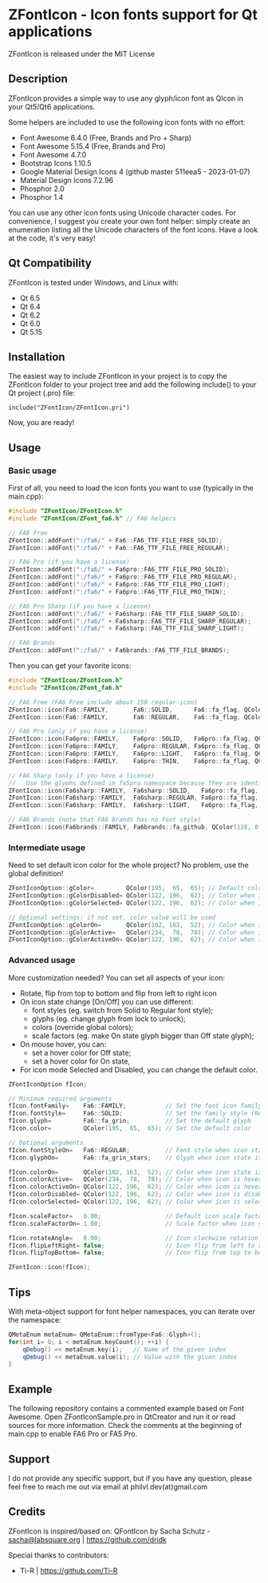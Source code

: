 # ZFontIcon - Icon fonts support for Qt applications
ZFontIcon is released under the MIT License


## Description
ZFontIcon provides a simple way to use any glyph/icon font as QIcon in your Qt5/Qt6 applications.

Some helpers are included to use the following icon fonts with no effort:
- Font Awesome 6.4.0  (Free, Brands and Pro + Sharp)
- Font Awesome 5.15.4 (Free, Brands and Pro)
- Font Awesome 4.7.0
- Bootstrap Icons 1.10.5
- Google Material Design Icons 4 (github master 511eea5 - 2023-01-07)
- Material Design Icons 7.2.96
- Phosphor 2.0
- Phosphor 1.4

You can use any other icon fonts using Unicode character codes. For convenience, I suggest you create your own font helper: simply create an enumeration listing all the Unicode characters of the font icons. Have a look at the code, it's very easy!


## Qt Compatibility
ZFontIcon is tested under Windows, and Linux with:
- Qt 6.5
- Qt 6.4
- Qt 6.2
- Qt 6.0
- Qt 5.15


## Installation
The easiest way to include ZFontIcon in your project is to copy the ZFontIcon folder to your project tree and add the following include() to your Qt project (.pro) file:

    include("ZFontIcon/ZFontIcon.pri")

Now, you are ready!


## Usage
### Basic usage

First of all, you need to load the icon fonts you want to use (typically in the main.cpp):

```c++
#include "ZFontIcon/ZFontIcon.h"
#include "ZFontIcon/ZFont_fa6.h" // FA6 helpers

// FA6 Free
ZFontIcon::addFont(":/fa6/" + Fa6::FA6_TTF_FILE_FREE_SOLID);
ZFontIcon::addFont(":/fa6/" + Fa6::FA6_TTF_FILE_FREE_REGULAR);

// FA6 Pro (if you have a license)
ZFontIcon::addFont(":/fa6/" + Fa6pro::FA6_TTF_FILE_PRO_SOLID);
ZFontIcon::addFont(":/fa6/" + Fa6pro::FA6_TTF_FILE_PRO_REGULAR);
ZFontIcon::addFont(":/fa6/" + Fa6pro::FA6_TTF_FILE_PRO_LIGHT);
ZFontIcon::addFont(":/fa6/" + Fa6pro::FA6_TTF_FILE_PRO_THIN);

// FA6 Pro Sharp (if you have a license)
ZFontIcon::addFont(":/fa6/" + Fa6sharp::FA6_TTF_FILE_SHARP_SOLID);
ZFontIcon::addFont(":/fa6/" + Fa6sharp::FA6_TTF_FILE_SHARP_REGULAR);
ZFontIcon::addFont(":/fa6/" + Fa6sharp::FA6_TTF_FILE_SHARP_LIGHT);

// FA6 Brands
ZFontIcon::addFont(":/fa6/" + Fa6brands::FA6_TTF_FILE_BRANDS);
```

Then you can get your favorite icons:

```c++
#include "ZFontIcon/ZFontIcon.h"
#include "ZFontIcon/ZFont_fa6.h"

// FA6 Free (FA6 Free include about 150 regular icon)
ZFontIcon::icon(Fa6::FAMILY,       Fa6::SOLID,      Fa6::fa_flag, QColor(195,  65,  65));
ZFontIcon::icon(Fa6::FAMILY,       Fa6::REGULAR,    Fa6::fa_flag, QColor(195,  65,  65));

// FA6 Pro (only if you have a license)
ZFontIcon::icon(Fa6pro::FAMILY,    Fa6pro::SOLID,   Fa6pro::fa_flag, QColor(195,  65,  65));
ZFontIcon::icon(Fa6pro::FAMILY,    Fa6pro::REGULAR, Fa6pro::fa_flag, QColor(195,  65,  65));
ZFontIcon::icon(Fa6pro::FAMILY,    Fa6pro::LIGHT,   Fa6pro::fa_flag, QColor(195,  65,  65));
ZFontIcon::icon(Fa6pro::FAMILY,    Fa6pro::THIN,    Fa6pro::fa_flag, QColor(195,  65,  65));

// FA6 Sharp (only if you have a license)
//   Use the glyphs defined in fa5pro namespace because they are identical to Fa6sharp glyphs
ZFontIcon::icon(Fa6sharp::FAMILY,  Fa6sharp::SOLID,   Fa6pro::fa_flag, QColor(195,  65,  65));
ZFontIcon::icon(Fa6sharp::FAMILY,  Fa6sharp::REGULAR, Fa6pro::fa_flag, QColor(195,  65,  65));
ZFontIcon::icon(Fa6sharp::FAMILY,  Fa6sharp::LIGHT,   Fa6pro::fa_flag, QColor(195,  65,  65));

// FA6 Brands (note that FA6 Brands has no font style)
ZFontIcon::icon(Fa6brands::FAMILY, Fa6brands::fa_github, QColor(128, 0, 0));
```


### Intermediate usage
Need to set default icon color for the whole project? No problem, use the global definition!

```c++
ZFontIconOption::gColor=         QColor(195,  65,  65); // Default color
ZFontIconOption::gColorDisabled= QColor(122, 196,  62); // Color when icon is disabled
ZFontIconOption::gColorSelected= QColor(122, 196,  62); // Color when icon is selected

// Optional settings: if not set, color value will be used
ZFontIconOption::gColorOn=       QColor(102, 163,  52); // Color when icon state is On
ZFontIconOption::gColorActive=   QColor(234,  78,  78); // Color when icon is hovered
ZFontIconOption::gColorActiveOn= QColor(122, 196,  62); // Color when icon is hovered and state is On
```


### Advanced usage
More customization needed? You can set all aspects of your icon:

- Rotate, flip from top to bottom and flip from left to right icon
- On icon state change [On/Off] you can use different:
  - font styles (eg. switch from Solid to Regular font style);
  - glyphs (eg. change glyph from lock to unlock);
  - colors (override global colors);
  - scale factors (eg. make On state glyph bigger than Off state glyph);
- On mouse hover, you can:
  - set a hover color for Off state;
  - set a hover color for On state,
- For icon mode Selected and Disabled, you can change the default color.

```c++
ZFontIconOption fIcon;

// Minimum required arguments
fIcon.fontFamily=    Fa6::FAMILY;           // Set the font icon family
fIcon.fontStyle=     Fa6::SOLID;            // Set the family style (Required if font families have multiple registered styles)
fIcon.glyph=         Fa6::fa_grin;          // Set the default glyph
fIcon.color=         QColor(195,  65,  65); // Set the default color

// Optional arguments
fIcon.fontStyleOn=   Fa6::REGULAR;          // Font style when icon state is On
fIcon.glyphOn=       Fa6::fa_grin_stars;    // Glyph when icon state is On

fIcon.colorOn=       QColor(102, 163,  52); // Color when icon state is On
fIcon.colorActive=   QColor(234,  78,  78); // Color when icon is hovered
fIcon.colorActiveOn= QColor(122, 196,  62); // Color when icon is hovered and state is On
fIcon.colorDisabled= QColor(122, 196,  62); // Color when icon is disabled
fIcon.colorSelected= QColor(122, 196,  62); // Color when icon is selected

fIcon.scaleFactor=   0.80;                  // Default icon scale factor
fIcon.scaleFactorOn= 1.00;                  // Scale factor when icon state is On

fIcon.rotateAngle=   0.00;                  // Icon clockwise rotation in degree
fIcon.flipLeftRight= false;                 // Icon flip from left to right
fIcon.flipTopBottom= false;                 // Icon flip from top to bottom

ZFontIcon::icon(fIcon);
```


## Tips
With meta-object support for font helper namespaces, you can iterate over the namespace:

```c++
QMetaEnum metaEnum= QMetaEnum::fromType<Fa6::Glyph>();
for(int i= 0; i < metaEnum.keyCount(); ++i) {
    qDebug() << metaEnum.key(i);   // Name of the given index
    qDebug() << metaEnum.value(i); // Value with the given index
}
```


## Example
The following repository contains a commented example based on Font Awesome.
Open ZFontIconSample.pro in QtCreator and run it or read sources for more information.
Check the comments at the beginning of main.cpp to enable FA6 Pro or FA5 Pro.


## Support
I do not provide any specific support, but if you have any question, please feel free to reach me out via email at philvl.dev(at)gmail.com


## Credits
ZFontIcon is inspired/based on: QFontIcon by Sacha Schutz - sacha@labsquare.org | https://github.com/dridk

Special thanks to contributors:
- Ti-R | https://github.com/Ti-R
